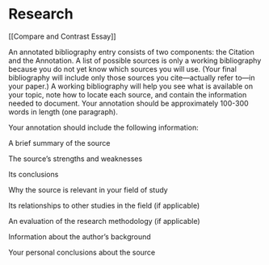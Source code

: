 # Research

[[Compare and Contrast Essay]]

An annotated bibliography entry consists of two components: the Citation and the Annotation. A list of possible sources is only a working bibliography because you do not yet know which sources you will use. (Your final bibliography will include only those sources you cite—actually refer to—in your paper.) A working bibliography will help you see what is available on your topic, note how to locate each source, and contain the information needed to document. Your annotation should be approximately 100-300 words in length (one paragraph). 

Your  annotation should  include the following information:

A brief summary of the source

The source’s strengths and weaknesses

Its conclusions

Why the source is relevant in your field of study

Its relationships to other studies in the field (if applicable)

An evaluation of the research methodology (if applicable)

Information about the author’s background

Your personal conclusions about the source